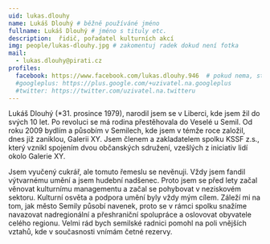 ```yaml
---
uid: lukas.dlouhy
name: Lukáš Dlouhý # běžně používáné jméno
fullname: Lukáš Dlouhý # jméno s tituly etc.
description:  řidič, pořadatel kulturních akcí
img: people/lukas-dlouhy.jpg # zakomentuj radek dokud není fotka
mail:
  - lukas.dlouhy@pirati.cz
profiles:
  facebook: https://www.facebook.com/lukas.dlouhy.946  # pokud nema, staci smazat tuto radku
  #googleplus: https://plus.google.com/+uzivatel.na.googleplus
  #twitter: https://twitter.com/uzivatel.na.twitteru
---
```

 
Lukáš Dlouhý (*31. prosince 1979), narodil jsem se v Liberci, kde jsem žil do svých 10 let. Po revoluci se má rodina přestěhovala do Veselé u Semil. Od roku 2009 bydlím a působím v Semilech, kde jsem v témže roce založil, dnes již zaniklou, Galerii XY. Jsem členem a zakladatelem spolku KSSF z.s., který vznikl spojením dvou občanských sdružení, vzešlých z iniciativ lidí okolo Galerie XY.

Jsem vyučený cukrář, ale tomuto řemeslu se nevěnuji. Vždy jsem fandil výtvarnému umění a jsem hudební nadšenec. Proto jsem se před lety začal věnovat kulturnímu managementu a začal se pohybovat v neziskovém sektoru. Kulturní osvěta a podpora umění byly vždy mým cílem. Záleží mi na tom, jak město Semily působí navenek, proto se v rámci spolku snažíme navazovat nadregionální a přeshraniční spolupráce a oslovovat obyvatele celého regionu. Velmi rád bych semilské radnici pomohl na poli vnějších vztahů, kde v současnosti vnímám četné rezervy.
